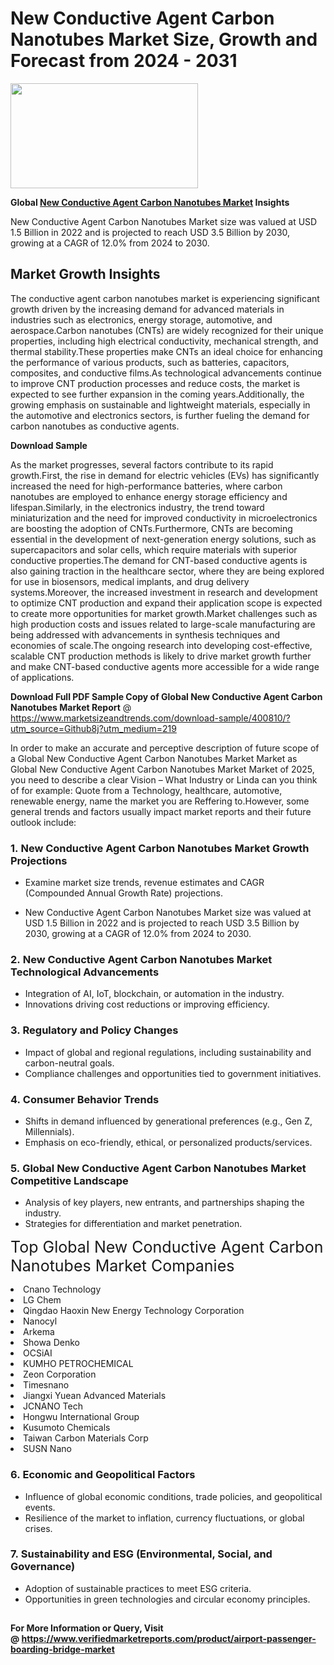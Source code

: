 <H1>New Conductive Agent Carbon Nanotubes Market Size, Growth and Forecast from 2024 - 2031</H1><img class="aligncenter size-medium wp-image-584254" src="https://thirdeyenews.in/wp-content/uploads/2024/09/Global-Market-Research-300x168.jpeg" alt="" width="300" height="168" /><p><strong>Global&nbsp;<a href="https://www.marketsizeandtrends.com/download-sample/400810/?utm_source=Github8j?utm_medium=219">New Conductive Agent Carbon Nanotubes Market</a> Insights</strong></p><p>New Conductive Agent Carbon Nanotubes Market size was valued at USD 1.5 Billion in 2022 and is projected to reach USD 3.5 Billion by 2030, growing at a CAGR of 12.0% from 2024 to 2030.</p><p><h2>Market Growth Insights</h2> <p>The conductive agent carbon nanotubes market is experiencing significant growth driven by the increasing demand for advanced materials in industries such as electronics, energy storage, automotive, and aerospace.Carbon nanotubes (CNTs) are widely recognized for their unique properties, including high electrical conductivity, mechanical strength, and thermal stability.These properties make CNTs an ideal choice for enhancing the performance of various products, such as batteries, capacitors, composites, and conductive films.As technological advancements continue to improve CNT production processes and reduce costs, the market is expected to see further expansion in the coming years.Additionally, the growing emphasis on sustainable and lightweight materials, especially in the automotive and electronics sectors, is further fueling the demand for carbon nanotubes as conductive agents.</p> <p><strong>Download Sample</strong></p> <p>As the market progresses, several factors contribute to its rapid growth.First, the rise in demand for electric vehicles (EVs) has significantly increased the need for high-performance batteries, where carbon nanotubes are employed to enhance energy storage efficiency and lifespan.Similarly, in the electronics industry, the trend toward miniaturization and the need for improved conductivity in microelectronics are boosting the adoption of CNTs.Furthermore, CNTs are becoming essential in the development of next-generation energy solutions, such as supercapacitors and solar cells, which require materials with superior conductive properties.The demand for CNT-based conductive agents is also gaining traction in the healthcare sector, where they are being explored for use in biosensors, medical implants, and drug delivery systems.Moreover, the increased investment in research and development to optimize CNT production and expand their application scope is expected to create more opportunities for market growth.Market challenges such as high production costs and issues related to large-scale manufacturing are being addressed with advancements in synthesis techniques and economies of scale.The ongoing research into developing cost-effective, scalable CNT production methods is likely to drive market growth further and make CNT-based conductive agents more accessible for a wide range of applications.</p> <p><span class=""><strong>Download Full PDF Sample Copy of Global New Conductive Agent Carbon Nanotubes Market Report</strong> @ <a href="https://www.marketsizeandtrends.com/download-sample/400810/?utm_source=Github8j?utm_medium=219" target="_blank">https://www.marketsizeandtrends.com/download-sample/400810/?utm_source=Github8j?utm_medium=219</a></span></p><p>In order to make an accurate and perceptive description of future scope of a Global&nbsp;New Conductive Agent Carbon Nanotubes Market Market as Global&nbsp;New Conductive Agent Carbon Nanotubes Market Market of 2025, you need to describe a clear Vision &ndash; What Industry or Linda can you think of for example: Quote from a Technology, healthcare, automotive, renewable energy, name the market you are Reffering to.However, some general trends and factors usually impact market reports and their future outlook include:</p><h3>1.&nbsp;<strong>New Conductive Agent Carbon Nanotubes Market Growth Projections</strong></h3><ul><li>Examine market size trends, revenue estimates and CAGR (Compounded Annual Growth Rate) projections.</li><li><p>New Conductive Agent Carbon Nanotubes Market size was valued at USD 1.5 Billion in 2022 and is projected to reach USD 3.5 Billion by 2030, growing at a CAGR of 12.0% from 2024 to 2030.</p></li></ul><h3>2.&nbsp;<strong>New Conductive Agent Carbon Nanotubes Market Technological Advancements</strong></h3><ul><li>Integration of AI, IoT, blockchain, or automation in the industry.</li><li>Innovations driving cost reductions or improving efficiency.</li></ul><h3>3.&nbsp;<strong>Regulatory and Policy Changes</strong></h3><ul><li>Impact of global and regional regulations, including sustainability and carbon-neutral goals.</li><li>Compliance challenges and opportunities tied to government initiatives.</li></ul><h3>4.&nbsp;<strong>Consumer Behavior Trends</strong></h3><ul><li>Shifts in demand influenced by generational preferences (e.g., Gen Z, Millennials).</li><li>Emphasis on eco-friendly, ethical, or personalized products/services.</li></ul><h3>5.&nbsp;<strong>Global New Conductive Agent Carbon Nanotubes Market Competitive Landscape</strong></h3><ul><li>Analysis of key players, new entrants, and partnerships shaping the industry.</li><li>Strategies for differentiation and market penetration.</li></ul><p data-pm-slice="1 1 []"><span style="color: inherit; font-family: inherit; font-size: 25px;">Top Global New Conductive Agent Carbon Nanotubes Market Companies</span></p><div class="" data-test-id=""><p><li>Cnano Technology</li><li> LG Chem</li><li> Qingdao Haoxin New Energy Technology Corporation</li><li> Nanocyl</li><li> Arkema</li><li> Showa Denko</li><li> OCSiAI</li><li> KUMHO PETROCHEMICAL</li><li> Zeon Corporation</li><li> Timesnano</li><li> Jiangxi Yuean Advanced Materials</li><li> JCNANO Tech</li><li> Hongwu International Group</li><li> Kusumoto Chemicals</li><li> Taiwan Carbon Materials Corp</li><li> SUSN Nano</li></p></div><h3>6.&nbsp;<strong>Economic and Geopolitical Factors</strong></h3><ul><li>Influence of global economic conditions, trade policies, and geopolitical events.</li><li>Resilience of the market to inflation, currency fluctuations, or global crises.</li></ul><h3>7.&nbsp;<strong>Sustainability and ESG (Environmental, Social, and Governance)</strong></h3><ul><li>Adoption of sustainable practices to meet ESG criteria.</li><li>Opportunities in green technologies and circular economy principles.</li></ul><h2><strong style="font-size: 14px;">For More Information or Query, Visit @&nbsp;</strong><a style="background-color: #ffffff; font-size: 14px;" href="https://www.marketsizeandtrends.com/report/new-conductive-agent-carbon-nanotubes-market/" target="_blank">https://www.verifiedmarketreports.com/product/airport-passenger-boarding-bridge-market</a></h2>
